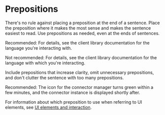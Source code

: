 # Prepositions  

There's no rule against placing a preposition at the end of a sentence.
Place the preposition where it makes the most sense and makes the sentence easiest
to read. Use prepositions as needed, even at the ends of sentences.

Recommended: For details, see the client
library documentation for the language you're interacting with.

Not recommended: For details, see the
client library documentation for the language with which you're interacting.

Include prepositions that increase clarity, omit unnecessary prepositions,
and don't clutter the sentence with too many prepositions.

Recommended: The icon for the connector
manager turns green within a few minutes, and the connector instance is
displayed shortly after.

For information about which preposition to use when referring to UI elements, see
[UI elements and interaction](/style/ui-elements#prepositions).
